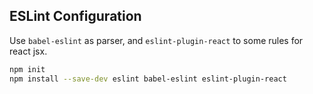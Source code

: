 ## ESLint Configuration

Use `babel-eslint` as parser, and `eslint-plugin-react` to some rules for react jsx.

```bash
npm init
npm install --save-dev eslint babel-eslint eslint-plugin-react
```
